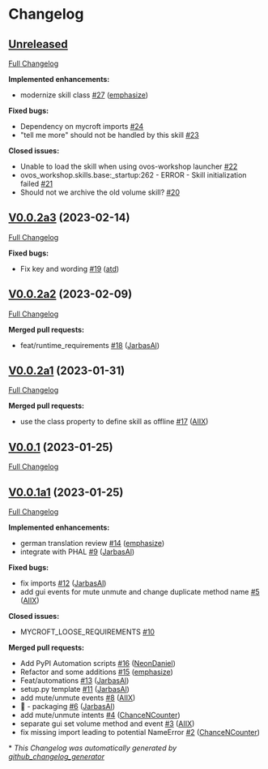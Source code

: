 # Changelog

## [Unreleased](https://github.com/OpenVoiceOS/skill-ovos-volume/tree/HEAD)

[Full Changelog](https://github.com/OpenVoiceOS/skill-ovos-volume/compare/V0.0.2a3...HEAD)

**Implemented enhancements:**

- modernize skill class [\#27](https://github.com/OpenVoiceOS/skill-ovos-volume/pull/27) ([emphasize](https://github.com/emphasize))

**Fixed bugs:**

- Dependency on mycroft imports [\#24](https://github.com/OpenVoiceOS/skill-ovos-volume/issues/24)
- "tell me more" should not be handled by this skill [\#23](https://github.com/OpenVoiceOS/skill-ovos-volume/issues/23)

**Closed issues:**

- Unable to load the skill when using ovos-workshop launcher [\#22](https://github.com/OpenVoiceOS/skill-ovos-volume/issues/22)
- ovos\_workshop.skills.base:\_startup:262 - ERROR - Skill initialization failed [\#21](https://github.com/OpenVoiceOS/skill-ovos-volume/issues/21)
- Should not we archive the old volume skill? [\#20](https://github.com/OpenVoiceOS/skill-ovos-volume/issues/20)

## [V0.0.2a3](https://github.com/OpenVoiceOS/skill-ovos-volume/tree/V0.0.2a3) (2023-02-14)

[Full Changelog](https://github.com/OpenVoiceOS/skill-ovos-volume/compare/V0.0.2a2...V0.0.2a3)

**Fixed bugs:**

- Fix key and wording [\#19](https://github.com/OpenVoiceOS/skill-ovos-volume/pull/19) ([atd](https://github.com/atd))

## [V0.0.2a2](https://github.com/OpenVoiceOS/skill-ovos-volume/tree/V0.0.2a2) (2023-02-09)

[Full Changelog](https://github.com/OpenVoiceOS/skill-ovos-volume/compare/V0.0.2a1...V0.0.2a2)

**Merged pull requests:**

- feat/runtime\_requirements [\#18](https://github.com/OpenVoiceOS/skill-ovos-volume/pull/18) ([JarbasAl](https://github.com/JarbasAl))

## [V0.0.2a1](https://github.com/OpenVoiceOS/skill-ovos-volume/tree/V0.0.2a1) (2023-01-31)

[Full Changelog](https://github.com/OpenVoiceOS/skill-ovos-volume/compare/V0.0.1...V0.0.2a1)

**Merged pull requests:**

- use the class property to define skill as offline [\#17](https://github.com/OpenVoiceOS/skill-ovos-volume/pull/17) ([AIIX](https://github.com/AIIX))

## [V0.0.1](https://github.com/OpenVoiceOS/skill-ovos-volume/tree/V0.0.1) (2023-01-25)

[Full Changelog](https://github.com/OpenVoiceOS/skill-ovos-volume/compare/V0.0.1a1...V0.0.1)

## [V0.0.1a1](https://github.com/OpenVoiceOS/skill-ovos-volume/tree/V0.0.1a1) (2023-01-25)

[Full Changelog](https://github.com/OpenVoiceOS/skill-ovos-volume/compare/3761aecb82d4de0cb7656a0c959c1ebcd51df724...V0.0.1a1)

**Implemented enhancements:**

- german translation review [\#14](https://github.com/OpenVoiceOS/skill-ovos-volume/pull/14) ([emphasize](https://github.com/emphasize))
- integrate with PHAL [\#9](https://github.com/OpenVoiceOS/skill-ovos-volume/pull/9) ([JarbasAl](https://github.com/JarbasAl))

**Fixed bugs:**

- fix imports [\#12](https://github.com/OpenVoiceOS/skill-ovos-volume/pull/12) ([JarbasAl](https://github.com/JarbasAl))
- add gui events for mute unmute and change duplicate method name [\#5](https://github.com/OpenVoiceOS/skill-ovos-volume/pull/5) ([AIIX](https://github.com/AIIX))

**Closed issues:**

- MYCROFT\_LOOSE\_REQUIREMENTS [\#10](https://github.com/OpenVoiceOS/skill-ovos-volume/issues/10)

**Merged pull requests:**

- Add PyPI Automation scripts [\#16](https://github.com/OpenVoiceOS/skill-ovos-volume/pull/16) ([NeonDaniel](https://github.com/NeonDaniel))
- Refactor and some additions [\#15](https://github.com/OpenVoiceOS/skill-ovos-volume/pull/15) ([emphasize](https://github.com/emphasize))
- Feat/automations [\#13](https://github.com/OpenVoiceOS/skill-ovos-volume/pull/13) ([JarbasAl](https://github.com/JarbasAl))
- setup.py template [\#11](https://github.com/OpenVoiceOS/skill-ovos-volume/pull/11) ([JarbasAl](https://github.com/JarbasAl))
- add mute/unmute events [\#8](https://github.com/OpenVoiceOS/skill-ovos-volume/pull/8) ([AIIX](https://github.com/AIIX))
- :tada: - packaging [\#6](https://github.com/OpenVoiceOS/skill-ovos-volume/pull/6) ([JarbasAl](https://github.com/JarbasAl))
- add mute/unmute intents [\#4](https://github.com/OpenVoiceOS/skill-ovos-volume/pull/4) ([ChanceNCounter](https://github.com/ChanceNCounter))
- separate gui set volume method and event [\#3](https://github.com/OpenVoiceOS/skill-ovos-volume/pull/3) ([AIIX](https://github.com/AIIX))
- fix missing import leading to potential NameError [\#2](https://github.com/OpenVoiceOS/skill-ovos-volume/pull/2) ([ChanceNCounter](https://github.com/ChanceNCounter))



\* *This Changelog was automatically generated by [github_changelog_generator](https://github.com/github-changelog-generator/github-changelog-generator)*
